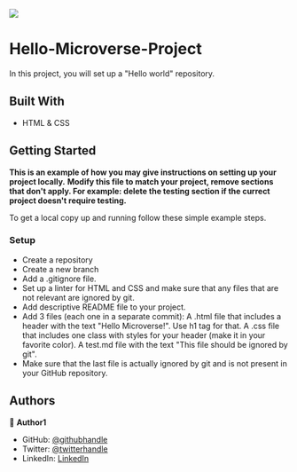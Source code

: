 
![](https://img.shields.io/badge/Microverse-blueviolet)

# Hello-Microverse-Project
In this project, you will set up a "Hello world" repository.


## Built With

- HTML & CSS


## Getting Started

**This is an example of how you may give instructions on setting up your project locally.**
**Modify this file to match your project, remove sections that don't apply. For example: delete the testing section if the currect project doesn't require testing.**


To get a local copy up and running follow these simple example steps.

### Setup
- Create a repository
- Create a new branch 
- Add a .gitignore file.
- Set up a linter for HTML and CSS and make sure that any files that are not relevant are ignored by git.
- Add descriptive README file to your project.
- Add 3 files (each one in a separate commit):
     A .html file that includes a header with the text "Hello Microverse!". Use h1 tag for that.
     A .css file that includes one class with styles for your header (make it in your favorite color).
     A test.md file with the text "This file should be ignored by git".
- Make sure that the last file is actually ignored by git and is not present in your GitHub repository.     


## Authors

👤 **Author1**

- GitHub: [@githubhandle](https://github.com/ahmednazirmusah)
- Twitter: [@twitterhandle](https://twitter.com/ahmednazirmusah)
- LinkedIn: [LinkedIn](https://www.linkedin.com/in/ahmed-nazir-musah-529956214?lipi=urn%3Ali%3Apage%3Ad_flagship3_profile_view_base_contact_details%3BaN%2F7ouJiQmaaZdym2t1Uxg%3D%3D)
